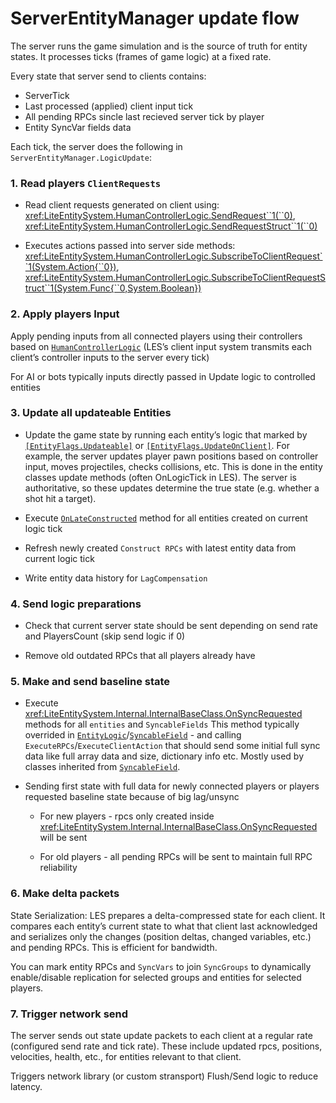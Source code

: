 # ServerEntityManager update flow

The server runs the game simulation and is the source of truth for entity states. It processes ticks (frames of game logic) at a fixed rate.

Every state that server send to clients contains:
* ServerTick
* Last processed (applied) client input tick
* All pending RPCs sincle last recieved server tick by player
* Entity SyncVar fields data

Each tick, the server does the following in `ServerEntityManager.LogicUpdate`:

### 1. Read players `ClientRequests`

* Read client requests generated on client using:
<xref:LiteEntitySystem.HumanControllerLogic.SendRequest``1(``0)>,
<xref:LiteEntitySystem.HumanControllerLogic.SendRequestStruct``1(``0)>

* Executes actions passed into server side methods:
<xref:LiteEntitySystem.HumanControllerLogic.SubscribeToClientRequest``1(System.Action{``0})>,
<xref:LiteEntitySystem.HumanControllerLogic.SubscribeToClientRequestStruct``1(System.Func{``0,System.Boolean})> 

### 2. Apply players Input
Apply pending inputs from all connected players using their controllers based on [`HumanControllerLogic`](xref:LiteEntitySystem.HumanControllerLogic) (LES’s client input system transmits each client’s controller inputs to the server every tick)

For AI or bots typically inputs directly passed in Update logic to controlled entities

### 3. Update all updateable Entities
* Update the game state by running each entity’s logic that marked by [`[EntityFlags.Updateable]`](xref:LiteEntitySystem.EntityFlags.Updateable) or [`[EntityFlags.UpdateOnClient]`](xref:LiteEntitySystem.EntityFlags.UpdateOnClient). For example, the server updates player pawn positions based on controller input, moves projectiles, checks collisions, etc. This is done in the entity classes update methods (often OnLogicTick in LES). The server is authoritative, so these updates determine the true state (e.g. whether a shot hit a target).

* Execute [`OnLateConstructed`](xref:LiteEntitySystem.Internal.InternalEntity.OnLateConstructed) method for all entities created on current logic tick

* Refresh newly created `Construct RPCs` with latest entity data from current logic tick

* Write entity data history for `LagCompensation`

### 4. Send logic preparations

* Check that current server state should be sent depending on send rate and PlayersCount (skip send logic if 0)

* Remove old outdated RPCs that all players already have

### 5. Make and send baseline state

* Execute <xref:LiteEntitySystem.Internal.InternalBaseClass.OnSyncRequested> methods for all `entities` and `SyncableFields`
This method typically overrided in [`EntityLogic`](xref:LiteEntitySystem.EntityLogic)/[`SyncableField`](xref:LiteEntitySystem.SyncableField) - and calling `ExecuteRPCs`/`ExecuteClientAction` that should send some initial full sync data like full array data and size, dictionary info etc. 
Mostly used by classes inherited from [`SyncableField`](xref:LiteEntitySystem.SyncableField).

* Sending first state with full data for newly connected players or players requested baseline state because of big lag/unsync
 
    * For new players - rpcs only created inside <xref:LiteEntitySystem.Internal.InternalBaseClass.OnSyncRequested> will be sent

    * For old players - all pending RPCs will be sent to maintain full RPC reliability

### 6. Make delta packets

State Serialization: LES prepares a delta-compressed state for each client.
It compares each entity’s current state to what that client last acknowledged and serializes only the changes (position deltas, changed variables, etc.) and pending RPCs. This is efficient for bandwidth.

You can mark entity RPCs and `SyncVars` to join `SyncGroups` to dynamically enable/disable replication for selected groups and entities for selected players.

### 7. Trigger network send

The server sends out state update packets to each client at a regular rate (configured send rate and tick rate). These include updated rpcs, positions, velocities, health, etc., for entities relevant to that client. 

Triggers network library (or custom stransport) Flush/Send logic to reduce latency.